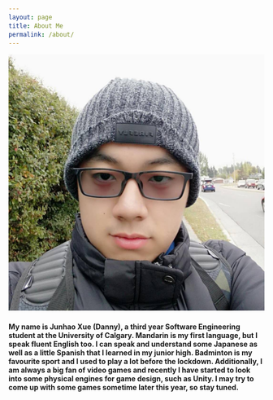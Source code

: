 ```yaml
---
layout: page
title: About Me
permalink: /about/
---
```



![selfie](/assets/me.jpg)

#### My name is Junhao Xue (Danny), a third year Software Engineering student at the University of Calgary. Mandarin is my first language, but I speak fluent English too. I can speak and understand some Japanese as well as a little Spanish that I learned in my junior high. Badminton is my favourite sport and I used to play a lot before the lockdown. Additionally, I am always a big fan of video games and recently I have started to look into some physical engines for game design, such as Unity. I may try to come up with some games sometime later this year, so stay tuned.   
